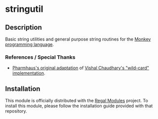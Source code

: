 stringutil
==========

## Description
Basic string utilities and general purpose string routines for the [Monkey programming language](https://github.com/blitz-research/monkey).

### References / Special Thanks
* [Pharmhaus's original adaptation](http://www.monkey-x.com/Community/posts.php?topic=9384) of [Vishal Chaudhary's "wild-card" implementation](http://www.geeksforgeeks.org/wildcard-character-matching).

## Installation
This module is officially distributed with the [Regal Modules](https://github.com/Regal-Internet-Brothers/regal-modules#regal-modules) project. To install this module, please follow the installation guide provided with that repository.
